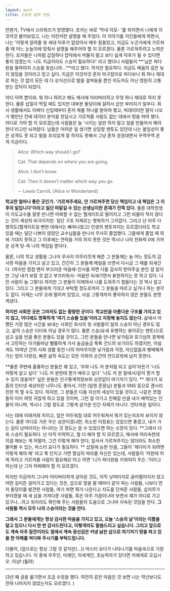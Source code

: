 ```yaml
---
layout: post
title: 스승의 날의 단상
---
```



언젠가, TV에서 스타워즈가 방영했다. 조카는 바로 '막내 이모- '를 외치면서 나에게 이것저것 물어보았고, 나는 이런저런 설명을 해 주었다. 
이 이야기를 지인들에게 하면서, 나는 '이렇게 알려줄 윗 세대 덕후가 없었어서 매우 힘들었고, 지금도 누군가에게 가르쳐 줄 때 어느 눈높이에 맞춰서 설명을 해주어야 할 지 모르겠다. 
물론 가르쳐주려고 노력은 한다. 조카들은 나처럼 삽질하다 잡덕에서 머물지 말고 보다 쉽게 덕후가 될 수 있다면 좋지 않겠는가. 
나도 지금이라도 스승이 필요하다!' 라고 했더니 사람들이 **'님은 파다완을 들여야지 스승을 찾습니까...'**라고 했다.
하지만 필요하다. 지금도 배움의 길은 늦지 않았을 것이라고 믿고 싶다. 지금은 이것저것 혼자 마구잡이로 파다보니 뭐 하나 제대로 파는 것 없이 모든 데 다 상식선으로 발을 걸쳐놓을 뿐인 이도저도 아닌 영원히 고통받는 잡덕이 되었다.

어디 덕력 뿐이랴. 뭐 하나 하려고 해도 매사에 어리버리하고 무엇 하나 제대로 하지 못한다. 물론 삽질이 먹힐 때도 있지만 대부분 돌덩이에 걸려서 삽만 부러지기 일쑤다.
회사 생활에서도 어쩌다 신입때부터 혼자 제품 하나를 맡아야 했고, 빅데이터란 말이 나오기 뱅만년 전에 데이터 분석을 한답시고 가르쳐줄 사람도 없는 데에서 땅을 파야 했다. 
어디로 가야 할 지 모르겠는데 사람들은 늘 '시키는 일만 하지 말고 일을 만들어서 해야 한다'라고만 뇌까렸다. 남들은 어려운 일 생기면 상담할 멘토도 있던데 나는 붙임성이 좋은 성격도 못 되고 말을 조리있게 잘 하지도 못해서 그냥 혼자 끙끙대면서 꾸역꾸역 온 게 지금이다.

> Alice: Which way should I go?
>
> Cat: That depends on where you are going.
>
> Alice: I don’t know.
>
> Cat: Then it doesn’t matter which way you go.
> 
> -- Lewis Carroll, [Alice in Wonderland]

**학교란 얼마나 좋은 곳인가. '가르쳐주세요, 안 가르쳐주면 당신 책임이고 내 책임은 그 이후의 일입니다'이라고 일단 떠맡길 수 있는 선생님이란 존재가 잔뜩 있다.** 
물론 대학원생이 지도교수를 잘못 만나면 어찌할 수 없는 헬게이트로 떨어지고 그런 비율이 적지 않다는 것이 세상의 비극이지만. 일단 구조 자체로는 행복하기 그지없다. 
그리고 난 아주 다행히도(헬게이트일 뻔한 데에서는 빠져나왔고) 인생의 멘토까지는 모르겠더라도 학교 있을 때는 일단 나쁘지 않았던 교수님들을 만나서 무사히 졸업했다. 그들에게 졸업 때 외에 기대지 못하고 그 이후에는 연락을 거의 하지 못한 것은 역시나 나의 친화력 0에 가까운 성격 탓-즉 나의 책임일 뿐이다.

물론, 나의 학교 생활을 그나마 무사히 마무리짓게 해준 그 분들께는 늘 어느 정도의 감사한 마음을 가지고 살고 있고, 간간히 그 분들께 메일을 쓰면서 다시금 그 때를 되새긴다. (하지만 점점 왠지 부끄러운 마음에-인사를 하면 다들 감사히 받아주실 분인 걸 알지만 그냥 내가 보잘 것 없고 부끄러워서- 마음만 되새기면서 표현하지는 못 하고 있다. 나란 사람이 늘 그렇다) 하지만 그 분들이 이제와서 나를 도와주기 힘들다는 것 역시 알고 있다. 그리고 그 분들에게 기대고 부탁할 정도로까지 그 분들을 따르고 싶거나 하는 생각도 없다. 
이제는 너무 오래 떨어져 있었고, 사실 그렇게까지 좋아하지 않은 분들도 분명 계셨다.

**하지만 사회란 곳은 그마저도 없는 황량한 곳이다. 학교만큼 아름다운 구조를 가지고 있지 않고, 어디에도 명확하게 '여기 스승들 있음'이라고 지정해 놓지도 않는다.**
삶에서 어쨌든 가장 많은 시간을 보내는 사회인 회사의 윗 사람들이 일의 스승이 아닌 경우도 많고, 삶의 스승은 더더욱 아닐 경우가 많다. 
물론 스승(요새 유행하는 용어로는 멘토)으로 삼고 싶을 만큼 좋은 분들도 있을 것이고, 그런 분들을 만나면 낯가림과 호기심의 경계에서 고민하는 아가들마냥 뻘쭘하게 가서 슬금슬금 툭툭 건드려 보기라도 하겠지만, 아쉽게도 10여년 간의 사회 생활 동안 나의 어마무지한 낯가림과 걱정, 자신없음과 팽배해져 가는 업의 다양성, 빠른 삶의 속도는 모든 이와의 순간의 연으로밖에 남지 못한다.

**물론 주변에 훌륭하신 분들은 꽤 있고, '우와 나도 저 분처럼 되고 싶어'라든가 '나도 저렇게 살고 싶다' '나도 저 분한테 뭔가 배우고 싶다' '나도 저 분 밑에서/같이 뭔가 할 수 있지 않을까?' 싶은 분들은 인구통계학정보와 상관없이 여기저기 있다. ** 
게다가 요즘의 인터넷 세상이란 너무나도 좋아서, 이런 (일명 존잘님) 분들과 SNS 등으로 괜시리 친한 척 할 수도 있다. 
하지만, 그 분들은 다들 자신의 세상이 있을 것이고, 나같은 쪼렙들이 이미 여럿 귀찮게 하고 있을 것이며, 그런 걸 이기고 친해질 만큼 내가 매력있는 인물이 아니며, 역시나 그럴 정도로 그렇게 살가운 인간 자체가 아니다. 안타까운 일이다.

사는 데에 이래저래 치이고, 앞은 어두워질 대로 어두워져서 뭐가 있는지조차 보이지 않는다. 
물론 어디로 가든 무슨 상관이겠냐먄, 최소한 이정표는 있었으면 좋겠고, 내가 가는 길이 낭떠러지는 아니라는 것 정도는 알 수 있었으면 하는 소망이 있다. 
**그래서 더욱 스승이 필요하다. 난 아직 미약하고, 뭘 더 해야 할 지 모르겠고, 매사에 어리숙한데 이걸 해보는 게 어떨까, 그건 이렇게 해야 한다, 앞서서 가르쳐주지는 않더라도 최소한 물어볼 수 있는, 마스터 요다가 필요하다. **
삽질에 능한 만큼, 그들이 '제다이가 되려면 이렇게 해야 해' 라고 툭 던지고 가면 열심히 따라줄 자신은 있는데, 사람들이 '저한테 어케 하라고 가르쳐줄 사람이 필요해요'라고 하면 '니가 파다완을 키워야지 무슨..'이라고 하는데 난 그저 어찌해야 할 지 모르겠다.

하지만 지금까지 그나마 어리버리하게 살아온 것도, 아직 낭떠러지로 굴러떨어지지 않고 어떤 길이든 걸어가고 있다는 것은,  삽으로 땅을 팔 때마다 같이 파는 사람들, 나보다 먼저 돌덩이를 발견한 사람들, 여기 파면 뭐가 나온다고 지도를 던져준 사람들, 삽자루가 부러졌을 때 새 삽을 가져다준 사람들, 혹은 아주 가끔이나마 보면서 쟤가 어디로 가고 있구나...하고 위치라도 확인해 주는 사람들의 도움으로 그나마 지속된 것임을 안다. 
**그 사람들 역시 모두 나의 스승이라는 것을 안다.**

**그래서 그 분들에게는 항상 감사한 마음을 가지고 있고, 오늘 '스승의 날'이라는 이름을 달고 있으니 다시 한 번 감사드린다고, 이렇게라도 말씀드리고 싶습니다. 그리고 앞으로도 계속 아주 잠깐이라도 옆에서 계속 광선검은 커녕 낡은 삽으로 여기저기 땅을 파고 있을 한 아해를 쳐다봐 주시기를 부탁드립니다.**

더불어, (앞으로는 항상 그럴 것 같지만(...)) 마스터 요다가 나타나기를 마음속으로 기원하고 있습니다. 
이 중에 우주인, 미래인, 이세계인, 초능력자가 있다면 저에게로 오십시오. 이상! (틀려)

----
(3년 째 글을 옮기면서 조금 수정을 했다.  여전히 같은 마음인 것 보면 나는 작년보다도 전혀 나아지지 않았는지도 모르겠다. )
